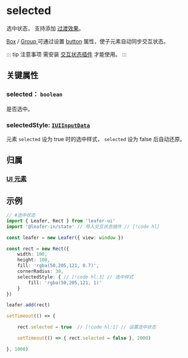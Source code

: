 <script setup>
import Case from '/component/Case.vue'
</script>

# selected

选中状态， 支持添加 [过渡效果](/reference/UI/transition.md)。

[Box](/reference/display/Box.md) / [Group ](/reference/display/Group.md)可通过设置 [button](/reference/UI/state/state.md#button-boolean) 属性，使子元素自动同步交互状态。

::: tip 注意事项
需安装 [交互状态插件](/plugin/in/state/index.md) 才能使用。
:::

## 关键属性

### selected： `boolean`

是否选中。

### selectedStyle: [`IUIInputData`](/api/interfaces/IUIInputData.md)

元素 `selected` 设为 true 时的选中样式， `selected` 设为 false 后自动还原。

## 归属

### [UI 元素](/reference/display/UI.md)

## 示例

```ts
// #选中状态 
import { Leafer, Rect } from 'leafer-ui'
import '@leafer-in/state' // 导入交互状态插件 // [!code hl] 

const leafer = new Leafer({ view: window })

const rect = new Rect({
    width: 100,
    height: 100,
    fill: 'rgba(50,205,121, 0.7)',
    cornerRadius: 30,
    selectedStyle: { // [!code hl:3] // 选中样式
        fill: 'rgba(50,205,121, 1)'
    }
})

leafer.add(rect)

setTimeout(() => {

    rect.selected = true  // [!code hl:1] // 设置选中状态 

    setTimeout(() => { rect.selected = false }, 2000)

}, 1000)

```
